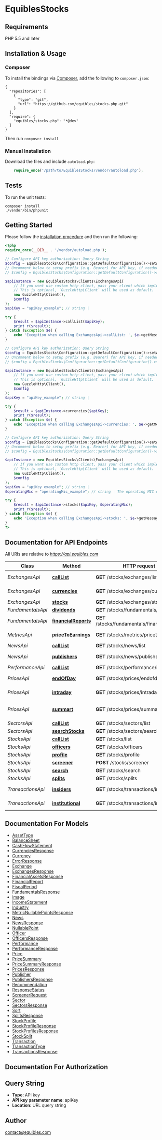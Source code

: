 # EquiblesStocks

## Requirements

PHP 5.5 and later

## Installation & Usage
### Composer

To install the bindings via [Composer](http://getcomposer.org/), add the following to `composer.json`:

```
{
  "repositories": [
    {
      "type": "git",
      "url": "https://github.com/equibles/stocks-php.git"
    }
  ],
  "require": {
    "equibles/stocks-php": "*@dev"
  }
}
```

Then run `composer install`

### Manual Installation

Download the files and include `autoload.php`:

```php
    require_once('/path/to/EquiblesStocks/vendor/autoload.php');
```

## Tests

To run the unit tests:

```
composer install
./vendor/bin/phpunit
```

## Getting Started

Please follow the [installation procedure](#installation--usage) and then run the following:

```php
<?php
require_once(__DIR__ . '/vendor/autoload.php');

// Configure API key authorization: Query String
$config = EquiblesStocks\Configuration::getDefaultConfiguration()->setApiKey('apiKey', 'YOUR_API_KEY');
// Uncomment below to setup prefix (e.g. Bearer) for API key, if needed
// $config = EquiblesStocks\Configuration::getDefaultConfiguration()->setApiKeyPrefix('apiKey', 'Bearer');

$apiInstance = new EquiblesStocks\Clients\ExchangesApi(
    // If you want use custom http client, pass your client which implements `GuzzleHttp\ClientInterface`.
    // This is optional, `GuzzleHttp\Client` will be used as default.
    new GuzzleHttp\Client(),
    $config
);
$apiKey = "apiKey_example"; // string | 

try {
    $result = $apiInstance->callList($apiKey);
    print_r($result);
} catch (Exception $e) {
    echo 'Exception when calling ExchangesApi->callList: ', $e->getMessage(), PHP_EOL;
}

// Configure API key authorization: Query String
$config = EquiblesStocks\Configuration::getDefaultConfiguration()->setApiKey('apiKey', 'YOUR_API_KEY');
// Uncomment below to setup prefix (e.g. Bearer) for API key, if needed
// $config = EquiblesStocks\Configuration::getDefaultConfiguration()->setApiKeyPrefix('apiKey', 'Bearer');

$apiInstance = new EquiblesStocks\Clients\ExchangesApi(
    // If you want use custom http client, pass your client which implements `GuzzleHttp\ClientInterface`.
    // This is optional, `GuzzleHttp\Client` will be used as default.
    new GuzzleHttp\Client(),
    $config
);
$apiKey = "apiKey_example"; // string | 

try {
    $result = $apiInstance->currencies($apiKey);
    print_r($result);
} catch (Exception $e) {
    echo 'Exception when calling ExchangesApi->currencies: ', $e->getMessage(), PHP_EOL;
}

// Configure API key authorization: Query String
$config = EquiblesStocks\Configuration::getDefaultConfiguration()->setApiKey('apiKey', 'YOUR_API_KEY');
// Uncomment below to setup prefix (e.g. Bearer) for API key, if needed
// $config = EquiblesStocks\Configuration::getDefaultConfiguration()->setApiKeyPrefix('apiKey', 'Bearer');

$apiInstance = new EquiblesStocks\Clients\ExchangesApi(
    // If you want use custom http client, pass your client which implements `GuzzleHttp\ClientInterface`.
    // This is optional, `GuzzleHttp\Client` will be used as default.
    new GuzzleHttp\Client(),
    $config
);
$apiKey = "apiKey_example"; // string | 
$operatingMic = "operatingMic_example"; // string | The operating MIC of the exchange to search.

try {
    $result = $apiInstance->stocks($apiKey, $operatingMic);
    print_r($result);
} catch (Exception $e) {
    echo 'Exception when calling ExchangesApi->stocks: ', $e->getMessage(), PHP_EOL;
}
?>
```

## Documentation for API Endpoints

All URIs are relative to *https://api.equibles.com*

Class | Method | HTTP request | Description
------------ | ------------- | ------------- | -------------
*ExchangesApi* | [**callList**](docs/Api/ExchangesApi.md#calllist) | **GET** /stocks/exchanges/list | List Exchanges
*ExchangesApi* | [**currencies**](docs/Api/ExchangesApi.md#currencies) | **GET** /stocks/exchanges/currencies | List Currencies
*ExchangesApi* | [**stocks**](docs/Api/ExchangesApi.md#stocks) | **GET** /stocks/exchanges/stocks | List Stocks
*FundamentalsApi* | [**dividends**](docs/Api/FundamentalsApi.md#dividends) | **GET** /stocks/fundamentals/dividends | Dividends
*FundamentalsApi* | [**financialReports**](docs/Api/FundamentalsApi.md#financialreports) | **GET** /stocks/fundamentals/financialreports | Financial Statements
*MetricsApi* | [**priceToEarnings**](docs/Api/MetricsApi.md#pricetoearnings) | **GET** /stocks/metrics/pricetoearnings | Historical P/E
*NewsApi* | [**callList**](docs/Api/NewsApi.md#calllist) | **GET** /stocks/news/list | List News
*NewsApi* | [**publishers**](docs/Api/NewsApi.md#publishers) | **GET** /stocks/news/publishers | List Publishers
*PerformanceApi* | [**callList**](docs/Api/PerformanceApi.md#calllist) | **GET** /stocks/performance/list | Performance
*PricesApi* | [**endOfDay**](docs/Api/PricesApi.md#endofday) | **GET** /stocks/prices/endofday | End Of Day Prices
*PricesApi* | [**intraday**](docs/Api/PricesApi.md#intraday) | **GET** /stocks/prices/intraday | Intraday Prices
*PricesApi* | [**summart**](docs/Api/PricesApi.md#summart) | **GET** /stocks/prices/summary | Latest trading day summary
*SectorsApi* | [**callList**](docs/Api/SectorsApi.md#calllist) | **GET** /stocks/sectors/list | List Sectors
*SectorsApi* | [**searchStocks**](docs/Api/SectorsApi.md#searchstocks) | **GET** /stocks/sectors/searchstocks | List Stocks
*StocksApi* | [**callList**](docs/Api/StocksApi.md#calllist) | **GET** /stocks/list | List Stocks
*StocksApi* | [**officers**](docs/Api/StocksApi.md#officers) | **GET** /stocks/officers | Officers
*StocksApi* | [**profile**](docs/Api/StocksApi.md#profile) | **GET** /stocks/profile | Profile
*StocksApi* | [**screener**](docs/Api/StocksApi.md#screener) | **POST** /stocks/screener | Screener
*StocksApi* | [**search**](docs/Api/StocksApi.md#search) | **GET** /stocks/search | Search
*StocksApi* | [**splits**](docs/Api/StocksApi.md#splits) | **GET** /stocks/splits | Splits
*TransactionsApi* | [**insiders**](docs/Api/TransactionsApi.md#insiders) | **GET** /stocks/transactions/insiders | Insider Transactions
*TransactionsApi* | [**institutional**](docs/Api/TransactionsApi.md#institutional) | **GET** /stocks/transactions/institutional | Institutional Transactions

## Documentation For Models

 - [AssetType](docs/Model/AssetType.md)
 - [BalanceSheet](docs/Model/BalanceSheet.md)
 - [CashFlowStatement](docs/Model/CashFlowStatement.md)
 - [CurrenciesResponse](docs/Model/CurrenciesResponse.md)
 - [Currency](docs/Model/Currency.md)
 - [ErrorResponse](docs/Model/ErrorResponse.md)
 - [Exchange](docs/Model/Exchange.md)
 - [ExchangesResponse](docs/Model/ExchangesResponse.md)
 - [FinancialAssetsResponse](docs/Model/FinancialAssetsResponse.md)
 - [FinancialReport](docs/Model/FinancialReport.md)
 - [FiscalPeriod](docs/Model/FiscalPeriod.md)
 - [FundamentalsResponse](docs/Model/FundamentalsResponse.md)
 - [Image](docs/Model/Image.md)
 - [IncomeStatement](docs/Model/IncomeStatement.md)
 - [Industry](docs/Model/Industry.md)
 - [MetricNullablePointsResponse](docs/Model/MetricNullablePointsResponse.md)
 - [News](docs/Model/News.md)
 - [NewsResponse](docs/Model/NewsResponse.md)
 - [NullablePoint](docs/Model/NullablePoint.md)
 - [Officer](docs/Model/Officer.md)
 - [OfficersResponse](docs/Model/OfficersResponse.md)
 - [Performance](docs/Model/Performance.md)
 - [PerformanceResponse](docs/Model/PerformanceResponse.md)
 - [Price](docs/Model/Price.md)
 - [PriceSummary](docs/Model/PriceSummary.md)
 - [PriceSummaryResponse](docs/Model/PriceSummaryResponse.md)
 - [PricesResponse](docs/Model/PricesResponse.md)
 - [Publisher](docs/Model/Publisher.md)
 - [PublishersResponse](docs/Model/PublishersResponse.md)
 - [Recommendation](docs/Model/Recommendation.md)
 - [ResponseStatus](docs/Model/ResponseStatus.md)
 - [ScreenerRequest](docs/Model/ScreenerRequest.md)
 - [Sector](docs/Model/Sector.md)
 - [SectorsResponse](docs/Model/SectorsResponse.md)
 - [Sort](docs/Model/Sort.md)
 - [SplitsResponse](docs/Model/SplitsResponse.md)
 - [StockProfile](docs/Model/StockProfile.md)
 - [StockProfileResponse](docs/Model/StockProfileResponse.md)
 - [StockProfilesResponse](docs/Model/StockProfilesResponse.md)
 - [StockSplit](docs/Model/StockSplit.md)
 - [Transaction](docs/Model/Transaction.md)
 - [TransactionType](docs/Model/TransactionType.md)
 - [TransactionsResponse](docs/Model/TransactionsResponse.md)

## Documentation For Authorization


## Query String

- **Type**: API key
- **API key parameter name**: apiKey
- **Location**: URL query string


## Author

contact@equibles.com

